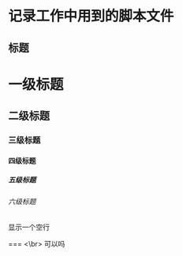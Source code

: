 记录工作中用到的脚本文件
=
标题
----
# 一级标题
## 二级标题
### 三级标题
#### 四级标题
##### 五级标题
###### 六级标题

显示一个空行

=== <\br\>
可以吗
